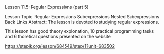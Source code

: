 Lesson 11.5: Regular Expressions (part 5)

Lesson Topic: Regular Expressions
Subexpressions
Nested Subexpressions
Back Links
Abstract: The lesson is devoted to studying regular expressions.

This lesson has good theory explonation, 10 practical programming tasks and 6 thoretical questions presented on the website

https://stepik.org/lesson/684549/step/1?unit=683502
